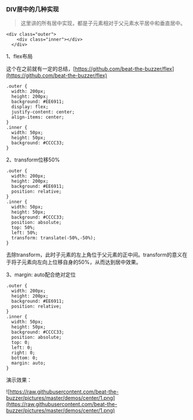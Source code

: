 ### DIV居中的几种实现

> 这里讲的所有居中实现，都是子元素相对于父元素水平居中和垂直居中。

	<div class="outer">
	    <div class="inner"></div>
	  </div>

1、flex布局

这个在之前就有一定的总结，[https://github.com/beat-the-buzzer/flex](https://github.com/beat-the-buzzer/flex)

	.outer {
	  width: 200px;
	  height: 200px;
	  background: #EE6911;
	  display: flex;  
	  justify-content: center;  
	  align-items: center;  
	}
	.inner {
	  width: 50px;
	  height: 50px;
	  background: #CCCC33;
	}

2、transform位移50%

	.outer {
	  width: 200px;
	  height: 200px;
	  background: #EE6911;
	  position: relative;
	}
	.inner {
	  width: 50px;
	  height: 50px;
	  background: #CCCC33;
	  position: absolute;
	  top: 50%;
	  left: 50%;
	  transform: translate(-50%,-50%);
	}

去除transform，此时子元素的左上角位于父元素的正中间。transform的意义在于将子元素向左向上位移自身的50%，从而达到居中效果。

3、margin: auto配合绝对定位
	
	.outer {
	  width: 200px;
	  height: 200px;
	  background: #EE6911;
	  position: relative;
	}
	.inner {
	  width: 50px;
	  height: 50px;
	  background: #CCCC33;
	  position: absolute;
	  top: 0;
	  left: 0;
	  right: 0;
	  bottom: 0;
	  margin: auto;
	}

演示效果：

![https://raw.githubusercontent.com/beat-the-buzzer/pictures/master/demos/center/1.png](https://raw.githubusercontent.com/beat-the-buzzer/pictures/master/demos/center/1.png)